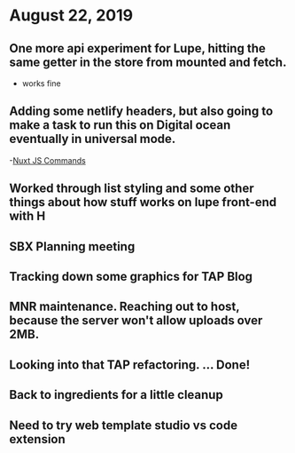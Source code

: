 # August 22, 2019

## One more api experiment for Lupe, hitting the same getter in the store from mounted and fetch. 
- works fine

## Adding some netlify headers, but also going to make a task to run this on Digital ocean eventually in universal mode.
-[Nuxt JS Commands](https://nuxtjs.org/guide/commands/)

## Worked through list styling and some other things about how stuff works on lupe front-end with H

## SBX Planning meeting

## Tracking down some graphics for TAP Blog

## MNR maintenance. Reaching out to host, because the server won't allow uploads over 2MB.

## Looking into that TAP refactoring. ... Done!

## Back to ingredients for a little cleanup

## Need to try web template studio vs code extension